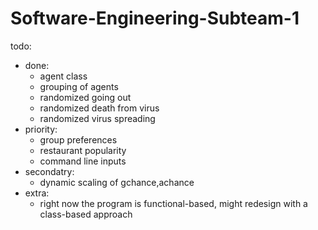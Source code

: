 # Software-Engineering-Subteam-1

todo:
  * done:  
    * agent class  
    * grouping of agents  
    * randomized going out  
    * randomized death from virus  
    * randomized virus spreading  
  * priority:  
    * group preferences  
    * restaurant popularity  
    * command line inputs  
  * secondatry:  
    * dynamic scaling of gchance,achance  
  * extra:  
    * right now the program is functional-based, might redesign with a class-based approach  
    
